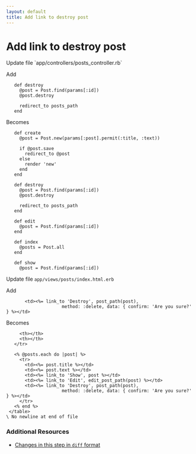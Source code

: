 ```yaml
---
layout: default
title: Add link to destroy post
---
```


<h1 id="main">Add link to destroy post</h1>
Update file `app/controllers/posts_controller.rb`

Add
<pre><code>   def destroy
     @post = Post.find(params[:id])
     @post.destroy
&nbsp;
     redirect_to posts_path
   end</code></pre>


Becomes
<pre><code>   def create
     @post = Post.new(params[:post].permit(:title, :text))
&nbsp;
     if @post.save
       redirect_to @post
     else
       render &#39;new&#39;
     end
   end
&nbsp;
   def destroy
     @post = Post.find(params[:id])
     @post.destroy
&nbsp;
     redirect_to posts_path
   end
&nbsp;
   def edit
     @post = Post.find(params[:id])
   end
&nbsp;
   def index
     @posts = Post.all
   end
&nbsp;
   def show
     @post = Post.find(params[:id])
</code></pre>


Update file `app/views/posts/index.html.erb`

Add
<pre><code>       &lt;td&gt;&lt;%= link_to &#39;Destroy&#39;, post_path(post),
                     method: :delete, data: { confirm: &#39;Are you sure?&#39; } %&gt;&lt;/td&gt;</code></pre>


Becomes
<pre><code>     &lt;th&gt;&lt;/th&gt;
     &lt;th&gt;&lt;/th&gt;
   &lt;/tr&gt;
&nbsp;
   &lt;% @posts.each do |post| %&gt;
     &lt;tr&gt;
       &lt;td&gt;&lt;%= post.title %&gt;&lt;/td&gt;
       &lt;td&gt;&lt;%= post.text %&gt;&lt;/td&gt;
       &lt;td&gt;&lt;%= link_to &#39;Show&#39;, post %&gt;&lt;/td&gt;
       &lt;td&gt;&lt;%= link_to &#39;Edit&#39;, edit_post_path(post) %&gt;&lt;/td&gt;
       &lt;td&gt;&lt;%= link_to &#39;Destroy&#39;, post_path(post),
                     method: :delete, data: { confirm: &#39;Are you sure?&#39; } %&gt;&lt;/td&gt;
     &lt;/tr&gt;
   &lt;% end %&gt;
 &lt;/table&gt;
\ No newline at end of file
</code></pre>



### Additional Resources

* [Changes in this step in `diff` format](https://github.com/software-academy/rails_getting_started_bdd/commit/38cf9eddedcb07cbbf936061bbd2847716f70e38)

